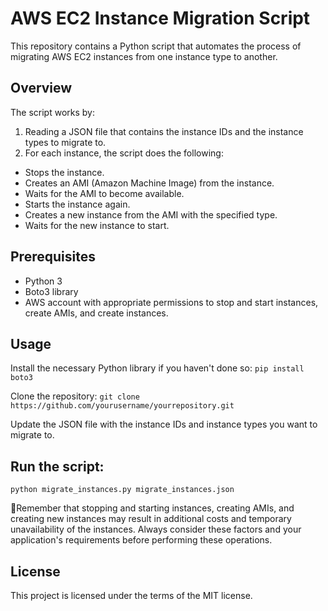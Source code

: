 # AWS EC2 Instance Migration Script

This repository contains a Python script that automates the process of migrating AWS EC2 instances from one instance type to another.

## Overview
The script works by:

1. Reading a JSON file that contains the instance IDs and the instance types to migrate to.
2. For each instance, the script does the following:
* Stops the instance.
* Creates an AMI (Amazon Machine Image) from the instance.
* Waits for the AMI to become available.
* Starts the instance again.
* Creates a new instance from the AMI with the specified type.
* Waits for the new instance to start.

## Prerequisites
* Python 3
* Boto3 library
* AWS account with appropriate permissions to stop and start instances, create AMIs, and create instances.

## Usage

Install the necessary Python library if you haven't done so:
```pip install boto3```

Clone the repository:
```git clone https://github.com/yourusername/yourrepository.git```

Update the JSON file with the instance IDs and instance types you want to migrate to.


## Run the script:
```python migrate_instances.py migrate_instances.json```

🚨Remember that stopping and starting instances, creating AMIs, and creating new instances may result in additional costs and temporary unavailability of the instances. Always consider these factors and your application's requirements before performing these operations.

## License
This project is licensed under the terms of the MIT license.
